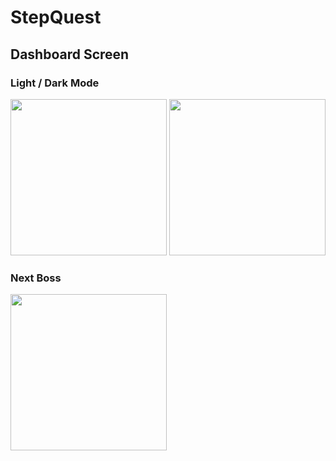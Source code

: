 # StepQuest

## Dashboard Screen

### Light / Dark Mode
<img src="https://imgur.com/AaV2Hj5.png" width="250" /> <img src="https://imgur.com/qefSJHg.png" width="250" />

### Next Boss
<img src="https://i.imgur.com/6CjfOmq.gif" width="250" />

